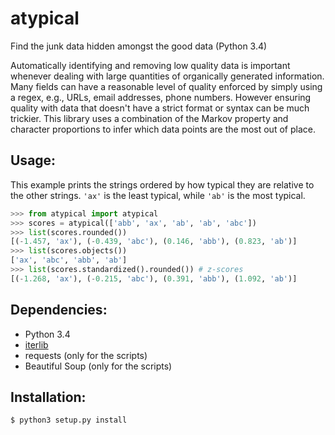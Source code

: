 atypical
========

Find the junk data hidden amongst the good data (Python 3.4)

Automatically identifying and removing low quality data is important whenever
dealing with large quantities of organically generated information. Many fields
can have a reasonable level of quality enforced by simply using a regex, e.g.,
URLs, email addresses, phone numbers. However ensuring quality with data that
doesn't have a strict format or syntax can be much trickier. This library uses
a combination of the Markov property and character proportions to infer which
data points are the most out of place.

## Usage:
This example prints the strings ordered by how typical they are relative to the
other strings. `'ax'` is the least typical, while `'ab'` is the most typical.

```python
>>> from atypical import atypical
>>> scores = atypical(['abb', 'ax', 'ab', 'ab', 'abc'])
>>> list(scores.rounded())
[(-1.457, 'ax'), (-0.439, 'abc'), (0.146, 'abb'), (0.823, 'ab')]
>>> list(scores.objects())
['ax', 'abc', 'abb', 'ab']
>>> list(scores.standardized().rounded()) # z-scores
[(-1.268, 'ax'), (-0.215, 'abc'), (0.391, 'abb'), (1.092, 'ab')]
```

## Dependencies:
* Python 3.4
* [iterlib](https://github.com/rectangletangle/iterlib)
* requests (only for the scripts)
* Beautiful Soup (only for the scripts)

## Installation:
```bash
$ python3 setup.py install
```
